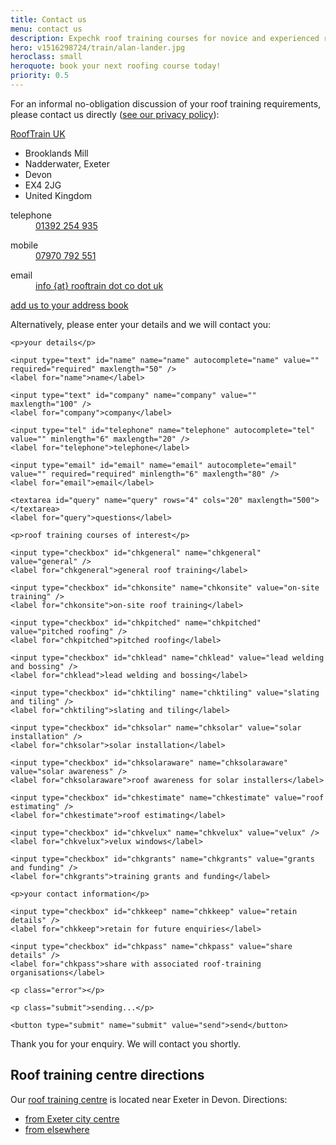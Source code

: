 ```yaml
---
title: Contact us
menu: contact us
description: Expechk roof training courses for novice and experienced roofers.
hero: v1516298724/train/alan-lander.jpg
heroclass: small
heroquote: book your next roofing course today!
priority: 0.5
---
```


For an informal no-obligation discussion of your roof training requirements, please contact us directly ([see our privacy policy]([root]about-us/privacy-policy/)):

<div class="vcard" itemscope="itemscope" itemtype="http://schema.org/Organization">

  <p><a href="[rootURL]" class="fn org url" itemprop="name">RoofTrain UK</a></p>
  <ul class="adr" itemprop="address" itemscope="itemscope" itemtype="http://schema.org/PostalAddress">
    <li class="street-address" itemprop="streetAddress">Brooklands Mill</li>
    <li class="locality" itemprop="addressLocality">Nadderwater, Exeter</li>
    <li class="region" itemprop="addressRegion">Devon</li>
    <li class="postal-code" itemprop="postalCode">EX4 2JG</li>
    <li class="country-name" itemprop="addressCountry">United Kingdom</li>
  </ul>

  <dl class="tel">
    <dt class="type" title="telephone">telephone</dt>
    <dd class="value" title="telephone" itemprop="telephone"><a href="tel:+44-1392-254935">01392 254 935</a></dd>
  </dl>

  <dl class="tel">
    <dt class="type" title="mobile">mobile</dt>
    <dd class="value" title="mobile"><a href="tel:+44-7970-792551">07970 792 551</a></dd>
  </dl>

  <dl>
    <dt>email</dt>
    <dd><a href="/contact-us" class="email" itemprop="email" title="email us">info {at} rooftrain dot co dot uk</a></dd>
  </dl>

  <p><a href="[root]download/rooftrainuk.vcf" title="download VCF file">add us to your address book</a></p>

</div>


<form action="https://www.optimalworks.net/ws/enquiry/" method="post" class="validator">

  <p>Alternatively, please enter your details and we will contact you:</p>

  <div class="formgrid">

    <p>your details</p>

    <input type="text" id="name" name="name" autocomplete="name" value="" required="required" maxlength="50" />
    <label for="name">name</label>

    <input type="text" id="company" name="company" value="" maxlength="100" />
    <label for="company">company</label>

    <input type="tel" id="telephone" name="telephone" autocomplete="tel" value="" minlength="6" maxlength="20" />
    <label for="telephone">telephone</label>

    <input type="email" id="email" name="email" autocomplete="email" value="" required="required" minlength="6" maxlength="80" />
    <label for="email">email</label>

    <textarea id="query" name="query" rows="4" cols="20" maxlength="500"></textarea>
    <label for="query">questions</label>

    <p>roof training courses of interest</p>

    <input type="checkbox" id="chkgeneral" name="chkgeneral" value="general" />
    <label for="chkgeneral">general roof training</label>

    <input type="checkbox" id="chkonsite" name="chkonsite" value="on-site training" />
    <label for="chkonsite">on-site roof training</label>

    <input type="checkbox" id="chkpitched" name="chkpitched" value="pitched roofing" />
    <label for="chkpitched">pitched roofing</label>

    <input type="checkbox" id="chklead" name="chklead" value="lead welding and bossing" />
    <label for="chklead">lead welding and bossing</label>

    <input type="checkbox" id="chktiling" name="chktiling" value="slating and tiling" />
    <label for="chktiling">slating and tiling</label>

    <input type="checkbox" id="chksolar" name="chksolar" value="solar installation" />
    <label for="chksolar">solar installation</label>

    <input type="checkbox" id="chksolaraware" name="chksolaraware" value="solar awareness" />
    <label for="chksolaraware">roof awareness for solar installers</label>

    <input type="checkbox" id="chkestimate" name="chkestimate" value="roof estimating" />
    <label for="chkestimate">roof estimating</label>

    <input type="checkbox" id="chkvelux" name="chkvelux" value="velux" />
    <label for="chkvelux">velux windows</label>

    <input type="checkbox" id="chkgrants" name="chkgrants" value="grants and funding" />
    <label for="chkgrants">training grants and funding</label>

    <p>your contact information</p>

    <input type="checkbox" id="chkkeep" name="chkkeep" value="retain details" />
    <label for="chkkeep">retain for future enquiries</label>

    <input type="checkbox" id="chkpass" name="chkpass" value="share details" />
    <label for="chkpass">share with associated ​roof-training ​organisations</label>

    <p class="error"></p>

    <p class="submit">sending...</p>

    <button type="submit" name="submit" value="send">send</button>

  </div>

  <p class="posted">Thank you for your enquiry. We will contact you shortly.</p>

</form>


## Roof training centre directions
Our [roof training centre]([root]about-us/roof-training-centre/) is located near Exeter in Devon. Directions:

* [from Exeter city centre](http://maps.google.co.uk/maps?f=d&saddr=Exeter&daddr=50.729546,-3.571548)
* [from elsewhere](http://maps.google.co.uk/maps?f=d&saddr=&daddr=50.729546,-3.571548)

<div id="map"></div>

